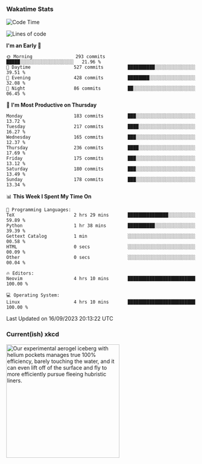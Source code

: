 ### Wakatime Stats
<!--START_SECTION:waka-->
![Code Time](http://img.shields.io/badge/Code%20Time-1%2C952%20hrs%2048%20mins-blue)

![Lines of code](https://img.shields.io/badge/From%20Hello%20World%20I%27ve%20Written-813.2%20thousand%20lines%20of%20code-blue)

**I'm an Early 🐤** 

```text
🌞 Morning                293 commits         █████░░░░░░░░░░░░░░░░░░░░   21.96 % 
🌆 Daytime                527 commits         ██████████░░░░░░░░░░░░░░░   39.51 % 
🌃 Evening                428 commits         ████████░░░░░░░░░░░░░░░░░   32.08 % 
🌙 Night                  86 commits          ██░░░░░░░░░░░░░░░░░░░░░░░   06.45 % 
```
📅 **I'm Most Productive on Thursday** 

```text
Monday                   183 commits         ███░░░░░░░░░░░░░░░░░░░░░░   13.72 % 
Tuesday                  217 commits         ████░░░░░░░░░░░░░░░░░░░░░   16.27 % 
Wednesday                165 commits         ███░░░░░░░░░░░░░░░░░░░░░░   12.37 % 
Thursday                 236 commits         ████░░░░░░░░░░░░░░░░░░░░░   17.69 % 
Friday                   175 commits         ███░░░░░░░░░░░░░░░░░░░░░░   13.12 % 
Saturday                 180 commits         ███░░░░░░░░░░░░░░░░░░░░░░   13.49 % 
Sunday                   178 commits         ███░░░░░░░░░░░░░░░░░░░░░░   13.34 % 
```


📊 **This Week I Spent My Time On** 

```text
💬 Programming Languages: 
TeX                      2 hrs 29 mins       ███████████████░░░░░░░░░░   59.89 % 
Python                   1 hr 38 mins        ██████████░░░░░░░░░░░░░░░   39.39 % 
Gettext Catalog          1 min               ░░░░░░░░░░░░░░░░░░░░░░░░░   00.58 % 
HTML                     0 secs              ░░░░░░░░░░░░░░░░░░░░░░░░░   00.09 % 
Other                    0 secs              ░░░░░░░░░░░░░░░░░░░░░░░░░   00.04 % 

🔥 Editors: 
Neovim                   4 hrs 10 mins       █████████████████████████   100.00 % 

💻 Operating System: 
Linux                    4 hrs 10 mins       █████████████████████████   100.00 % 
```


 Last Updated on 16/09/2023 20:13:22 UTC
<!--END_SECTION:waka-->

### Current(ish) xkcd
<a id="xkcd-a" title="Our experimental aerogel iceberg with helium pockets manages true 100% efficiency, barely touching the water, and it can even lift off of the surface and fly to more efficiently pursue fleeing hubristic liners." href="https://www.xkcd.com" target="_blank">
        <img align="center" id="xkcd-img" src="https://imgs.xkcd.com/comics/iceberg_efficiency.png" alt="Our experimental aerogel iceberg with helium pockets manages true 100% efficiency, barely touching the water, and it can even lift off of the surface and fly to more efficiently pursue fleeing hubristic liners." height=300 />
</a>
